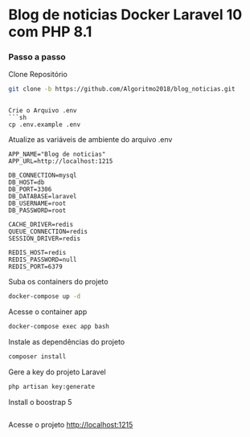 
# Blog de noticias Docker Laravel 10 com PHP 8.1 

### Passo a passo
Clone Repositório
```sh
git clone -b https://github.com/Algoritmo2018/blog_noticias.git 
```
 
```
 
Crie o Arquivo .env
```sh
cp .env.example .env
```


Atualize as variáveis de ambiente do arquivo .env
```dosini
APP_NAME="Blog de noticias"
APP_URL=http://localhost:1215

DB_CONNECTION=mysql
DB_HOST=db
DB_PORT=3306
DB_DATABASE=laravel
DB_USERNAME=root
DB_PASSWORD=root

CACHE_DRIVER=redis
QUEUE_CONNECTION=redis
SESSION_DRIVER=redis

REDIS_HOST=redis
REDIS_PASSWORD=null
REDIS_PORT=6379
```


Suba os containers do projeto
```sh
docker-compose up -d
```


Acesse o container app
```sh
docker-compose exec app bash
```


Instale as dependências do projeto
```sh
composer install
```


Gere a key do projeto Laravel
```sh
php artisan key:generate
```

Install o boostrap 5
```sh 
```


Acesse o projeto
[http://localhost:1215](http://localhost:1215)
